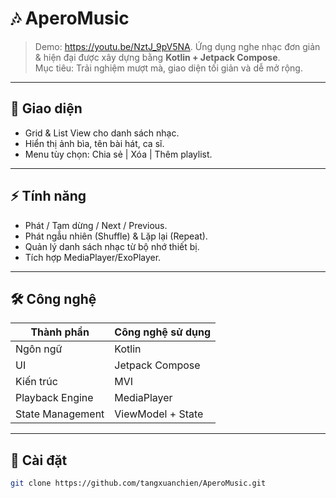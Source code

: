 # 🎶 AperoMusic

> Demo: https://youtu.be/NztJ_9pV5NA.
> Ứng dụng nghe nhạc đơn giản & hiện đại được xây dựng bằng **Kotlin + Jetpack Compose**.  
> Mục tiêu: Trải nghiệm mượt mà, giao diện tối giản và dễ mở rộng.

---

## 📱 Giao diện
- Grid & List View cho danh sách nhạc.  
- Hiển thị ảnh bìa, tên bài hát, ca sĩ.  
- Menu tùy chọn: Chia sẻ | Xóa | Thêm playlist.  

---

## ⚡ Tính năng
- Phát / Tạm dừng / Next / Previous.  
- Phát ngẫu nhiên (Shuffle) & Lặp lại (Repeat).  
- Quản lý danh sách nhạc từ bộ nhớ thiết bị.  
- Tích hợp MediaPlayer/ExoPlayer.  

---

## 🛠 Công nghệ
| Thành phần         | Công nghệ sử dụng |
|--------------------|-------------------|
| Ngôn ngữ           | Kotlin            |
| UI                 | Jetpack Compose   |
| Kiến trúc          | MVI              |
| Playback Engine    | MediaPlayer |
| State Management   | ViewModel + State |

---

## 🚀 Cài đặt
```bash
git clone https://github.com/tangxuanchien/AperoMusic.git
